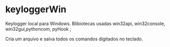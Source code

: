 # keyloggerWin
Keylogger local para Windows.
Blibiotecas usadas win32api, win32console, win32gui,pythoncom, pyHook ;

Cria um arquivo e salva todos os comandos digitados no teclado.

